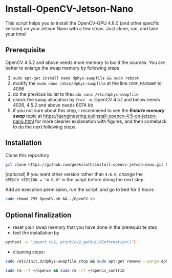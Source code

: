 # Install-OpenCV-Jetson-Nano
This script helps you to install the OpenCV-GPU 4.6.0 (and other specific version) on your Jetson Nano with a few steps. Just clone, run, and take your time!

## Prerequisite
OpenCV 4.5.2 and above needs more memory to build the sources. You are better to enlarge the swap memory by following steps
1. ```sudo apt-get install nano dphys-swapfile && sudo reboot```  
2. modify the ```sudo nano /sbin/dphys-swapfile``` at the line ```CONF_MAXSWAP``` to 4096
3. do the previous bullet to the```sudo nano /etc/dphys-swapfile```
4. check the swap allocation by ```free -m```. OpenCV 4.5.1 and below needs 4026, 4.5.2 and above needs 6074 kb
5. if you not sure about this step, I recommend to see the ***Enlarte memory swap*** topic at https://qengineering.eu/install-opencv-4.5-on-jetson-nano.html for more clearier explanation with figures, and then comeback to do the next following steps.

## Installation
Clone this repository
```bash
git clone https://github.com/geeksloth/install-opencv-jetson-nano.git && cd install-opencv-jetson-nano
```
[optional] If you want other version rather than ```4.6.0```, change the ```OPENCV_VERSION = "4.6.0"``` in the script before doing the next step.

Add an execution permission, run the script, and go to bed for 3 hours
```bash
sudo chmod 755 OpenCV.sh && ./OpenCV.sh
```

## Optional finalization
- reset your swap memory that you have done in the prerequisite step
- test the installation by 
```bash
python3 -c "import cv2; print(cv2.getBuildInformation()")
```
- cleaning steps:
```bash
sudo /etc/init.d/dphys-swapfile stop && sudo apt-get remove --purge dphys-swapfile && sudo rm /var/swap
```
```bash
sudo rm -rf ~/opencv && sudo rm -rf ~/opencv_contrib
```

